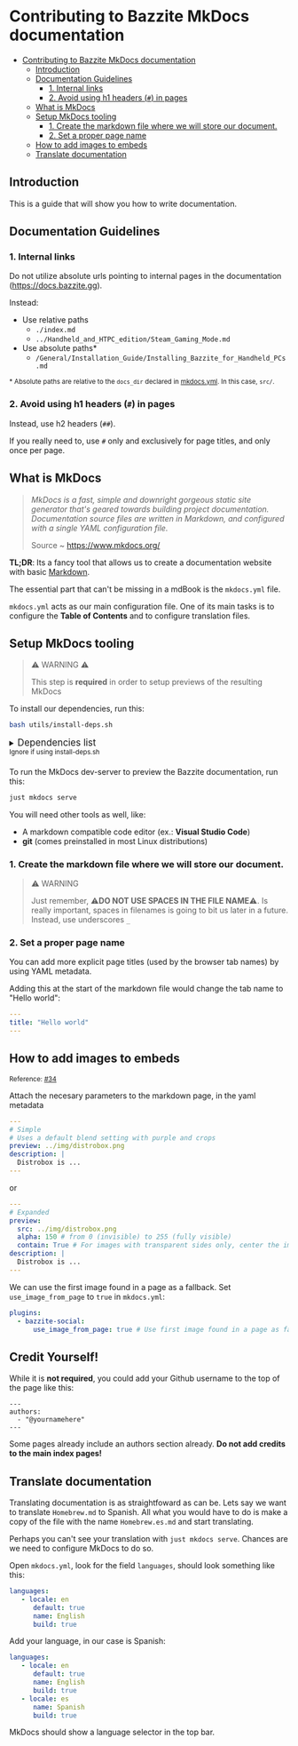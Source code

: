 # Contributing to Bazzite MkDocs documentation

- [Contributing to Bazzite MkDocs documentation](#contributing-to-bazzite-mkdocs-documentation)
  - [Introduction](#introduction)
  - [Documentation Guidelines](#documentation-guidelines)
    - [1. Internal links](#1-internal-links)
    - [2. Avoid using h1 headers (`#`) in pages](#2-avoid-using-h1-headers--in-pages)
  - [What is MkDocs](#what-is-mkdocs)
  - [Setup MkDocs tooling](#setup-mkdocs-tooling)
    - [1. Create the markdown file where we will store our document.](#1-create-the-markdown-file-where-we-will-store-our-document)
    - [2. Set a proper page name](#2-set-a-proper-page-name)
  - [How to add images to embeds](#how-to-add-images-to-embeds)
  - [Translate documentation](#translate-documentation)

## Introduction

This is a guide that will show you how to write documentation.

## Documentation Guidelines

### 1. Internal links

Do not utilize absolute urls pointing to internal pages in the documentation (https://docs.bazzite.gg).

Instead:

- Use relative paths
  - `./index.md`
  - `../Handheld_and_HTPC_edition/Steam_Gaming_Mode.md`
- Use absolute paths\*
  - `/General/Installation_Guide/Installing_Bazzite_for_Handheld_PCs.md`

<small>\* Absolute paths are relative to the `docs_dir` declared in [mkdocs.yml](./mkdocs.yml). In this case, `src/`.</small>

### 2. Avoid using h1 headers (`#`) in pages

Instead, use h2 headers (`##`).

If you really need to, use `#` only and exclusively for page titles, and only once per page.

## What is MkDocs

> _MkDocs is a fast, simple and downright gorgeous static site generator that's geared towards building project documentation. Documentation source files are written in Markdown, and configured with a single YAML configuration file._
>
> Source ~ https://www.mkdocs.org/

**TL;DR**: Its a fancy tool that allows us to create a documentation website with basic [Markdown](https://commonmark.org/help/).

The essential part that can't be missing in a mdBook is the `mkdocs.yml` file.

`mkdocs.yml` acts as our main configuration file. One of its main tasks is to configure the **Table of Contents** and to configure translation files.

## Setup MkDocs tooling

> ⚠️ WARNING ⚠️
>
> This step is **required** in order to setup previews of the resulting MkDocs

To install our dependencies, run this:

```sh
bash utils/install-deps.sh
```

<details>
<summary>
<big>Dependencies list</big><br>
<sup>Ignore if using install-deps.sh</sup>
</summary>

- [uv](https://docs.astral.sh/uv/) (can be installed with Homebrew)
- [Just](https://just.systems/man/en/) (preinstalled in all [Universal Blue](https://universal-blue.org/) images)

</details>

To run the MkDocs dev-server to preview the Bazzite documentation, run this:

```sh
just mkdocs serve
```

You will need other tools as well, like:

- A markdown compatible code editor (ex.: **Visual Studio Code**)
- **git** (comes preinstalled in most Linux distributions)

### 1. Create the markdown file where we will store our document.

> ⚠️ WARNING
>
> Just remember, ⚠️**DO NOT USE SPACES IN THE FILE NAME**⚠️. Is really important, spaces in filenames is going to bit us later in a future.
> Instead, use underscores `_`

### 2. Set a proper page name

You can add more explicit page titles (used by the browser tab names) by using YAML metadata.

Adding this at the start of the markdown file would change the tab name to "Hello world":

```yaml
---
title: "Hello world"
---
```

## How to add images to embeds

<small>Reference: [#34](https://github.com/KyleGospo/docs.bazzite.gg/pull/34#issue-2600324288)</small>

Attach the necesary parameters to the markdown page, in the yaml metadata

```yaml
---
# Simple
# Uses a default blend setting with purple and crops
preview: ../img/distrobox.png
description: |
  Distrobox is ...
---
```

or

```yaml
---
# Expanded
preview:
  src: ../img/distrobox.png
  alpha: 150 # from 0 (invisible) to 255 (fully visible)
  contain: True # For images with transparent sides only, center the image without cropping
description: |
  Distrobox is ...
---
```

We can use the first image found in a page as a fallback.
Set `use_image_from_page` to `true` in `mkdocs.yml`:

```yaml
plugins:
  - bazzite-social:
      use_image_from_page: true # Use first image found in a page as fallback
```

## Credit Yourself!

While it is **not required**, you could add your Github username to the top of the page like this:

```
---
authors:
  - "@yournamehere"
---
```

Some pages already include an authors section already.  **Do not add credits to the main index pages!**

## Translate documentation

Translating documentation is as straightfoward as can be.
Lets say we want to translate `Homebrew.md` to Spanish. All what you would have to do is make a copy of the file with the name `Homebrew.es.md` and start translating.

Perhaps you can't see your translation with `just mkdocs serve`.
Chances are we need to configure MkDocs to do so.

Open `mkdocs.yml`, look for the field `languages`, should look something like this:

```yaml
languages:
   - locale: en
      default: true
      name: English
      build: true
```

Add your language, in our case is Spanish:

```yaml
languages:
   - locale: en
      default: true
      name: English
      build: true
   - locale: es
      name: Spanish
      build: true
```

MkDocs should show a language selector in the top bar.
